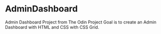 # AdminDashboard

Admin Dashboard Project from The Odin Project Goal is to create an Admin Dashboard with HTML and CSS with CSS Grid.